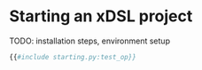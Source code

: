 # Starting an xDSL project

TODO: installation steps, environment setup

```py
{{#include starting.py:test_op}}
```
